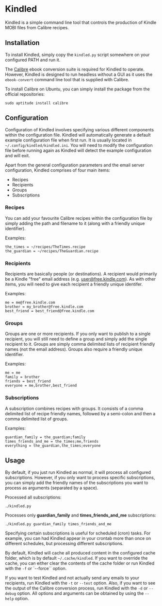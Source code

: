 Kindled
=======


Kindled is a simple command line tool that controls the production of
Kindle MOBI files from Calibre recipes.

Installation
------------

To install Kindled, simply copy the `kindled.py` script somewhere on your
configured PATH and run it.

The [Calibre](http://calibre-ebook.com/) ebook conversion suite is required
for Kindled to operate. However, Kindled is designed to run headless without
a GUI as it uses the `ebook-convert` command line tool that is supplied with
Calibre.

To install Calibre on Ubuntu, you can simply install the package from
the official repositories:

    sudo aptitude install calibre

Configuration
-------------

Configuration of Kindled involves specifying various different
components within the configuration file.
Kindled will automatically generate a default example configuration file
when first run. It is usually located in `~/.config/kindled/kindled.ini`.
You will need to modify the configuration file before running again as
Kindled will detect the example configuration and will exit.

Apart from the general configuration parameters and the email server
configuration, Kindled comprises of four main items:

* Recipes
* Recipients
* Groups
* Subscriptions

### Recipes

You can add your favourite Calibre recipes within the configuration file
by simply adding the path and filename to it (along with a friendly unique
identifier).

Examples:

    the_times = ~/recipes/TheTimes.recipe
    the_guardian = ~/recipes/TheGuardian.recipe

### Recipients

Recipients are basically people (or destinations). A recipient would
primarily be a Kindle "free" email address (e.g. user@free.kindle.com).
As with other items, you will need to give each recipient a friendly
unique identifer.

Examples:

    me = me@free.kindle.com
    brother = my_brother@free.kindle.com
    best_friend = best_friend@free.kindle.com

### Groups

Groups are one or more recipients. If you only want to publish to a
single recipient, you will still need to define a group and simply add
the single recipient to it. Groups are simply comma delimited lists
of recipient friendly names (not the email address). Groups also require
a friendly unique identifier.

Examples:

    me = me
    family = brother
    friends = best_friend
    everyone = me,brother,best_friend

### Subscriptions

A subscription combines recipes with groups. It consists of a comma
delimited list of recipe friendly names, followed by a semi-colon and
then a comma delimited list of groups.

Examples:

    guardian_family = the_guardian;family
    times_friends_and_me = the_times;me,friends
    everything = the_guardian,the_times;everyone

Usage
-----

By default, if you just run Kindled as normal, it will process all
configured subscriptions. However, if you only want to process specific
subscriptions, you can simply add the friendly names of the subscriptions
you want to process as arguments (separated by a space).

Processed all subscriptions:

    ./kindled.py
    
Processes only **guardian_family** and **times_friends_and_me** subscriptions:

    ./kindled.py guardian_family times_friends_and_me
    
Specifying certain subscriptions is useful for scheduled (cron) tasks.
For example, you can had Kindled appear in your crontab more than once
on different schedules, but processing different subscriptions.

By default, Kindled will cache all produced content in the configured
cache folder, which is by default `~/.cache/kindled`. If you want to
override the cache, you can either clear the contents of the cache folder
or run Kindled with the `-f` or `--force`` option.

If you want to test Kindled and not actually send any emails to your
recipients, run Kindled with the `-t` or `--test` option.
Also, if you want to see the output of the Calibre conversion process,
run Kindled with the `-d` or `--debug` option. All options and arguments
can be obtained by using the `--help` option.
